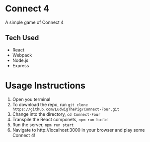 # Connect 4

A simple game of Connect 4

## Tech Used
- React
- Webpack
- Node.js
- Express

# Usage Instructions

1. Open you terminal
1. To download the repo, run `git clone https://github.com/LudwigThePig/Connect-Four.git`
1. Change into the directory, `cd Connect-Four`
1. Transpile the React componets, `npm run build`
1. Run the server, `npm run start`
1. Navigate to http://localhost:3000 in your browser and play some Connect 4!